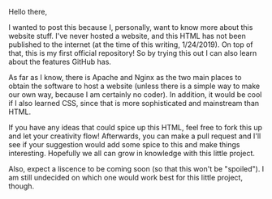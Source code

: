 Hello there,

I wanted to post this because I, personally, want to know more about this website stuff. I've never hosted a website, and this HTML has not been published to the internet (at the time of this writing, 1/24/2019).
On top of that, this is my first official repository! So by trying this out I can also learn about the features GitHub has.

As far as I know, there is Apache and Nginx as the two main places to obtain the software to host a website (unless there is a simple way to make our own way, because I am certainly no coder). In addition, it would be cool if I also learned CSS, since that is more sophisticated and mainstream than HTML.

If you have any ideas that could spice up this HTML, feel free to fork this up and let your creativity flow! Afterwards, you can make a pull request and I'll see if your suggestion would add some spice to this and make things interesting. Hopefully we all can grow in knowledge with this little project.

Also, expect a liscence to be coming soon (so that this won't be "spoiled"). I am still undecided on which one would work best for this little project, though.
